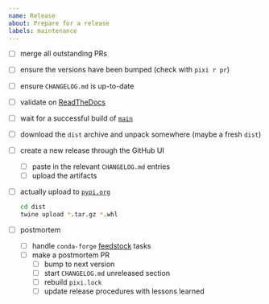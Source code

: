 ```yaml
---
name: Release
about: Prepare for a release
labels: maintenance
---
```


- [ ] merge all outstanding PRs
- [ ] ensure the versions have been bumped (check with `pixi r pr`)
- [ ] ensure `CHANGELOG.md` is up-to-date
- [ ] validate on [ReadTheDocs][rtd]
- [ ] wait for a successful build of [`main`][main]
- [ ] download the `dist` archive and unpack somewhere (maybe a fresh `dist`)
- [ ] create a new release through the GitHub UI
  - [ ] paste in the relevant `CHANGELOG.md` entries
  - [ ] upload the artifacts
- [ ] actually upload to [`pypi.org`][pypi]

  ```bash
  cd dist
  twine upload *.tar.gz *.whl
  ```

- [ ] postmortem
  - [ ] handle `conda-forge` [feedstock] tasks
  - [ ] make a postmortem PR
    - [ ] bump to next version
    - [ ] start `CHANGELOG.md` unreleased section
    - [ ] rebuild `pixi.lock`
    - [ ] update release procedures with lessons learned

[feedstock]:
  https://github.com/conda-forge/jupyterlite-pyodide-lock-feedstock/issues/new?template=2-bot-commands.yml&title=@conda-forge-admin+please+update+version
[main]:
  https://github.com/deathbeds/jupyterlite-pyodide-lock/actions?query=branch%3Amain+event%3Apush
[pypi]: https://pypi.org/project/jupyterlite-pyodide-lock/#history
[rtd]: https://jupyterlite-pyodide-lock.rtfd.org/en/latest
